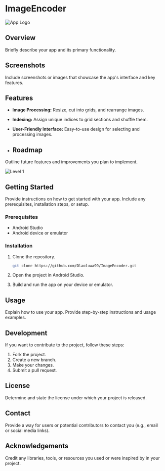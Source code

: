 # ImageEncoder
![App Logo](https://iconape.com/wp-content/png_logo_vector/adobe-media-encoder.png) 

## Overview

Briefly describe your app and its primary functionality.

## Screenshots

Include screenshots or images that showcase the app's interface and key features.

## Features

- **Image Processing:** Resize, cut into grids, and rearrange images.
- **Indexing:** Assign unique indices to grid sections and shuffle them.
- **User-Friendly Interface:** Easy-to-use design for selecting and processing images.

- ## Roadmap

Outline future features and improvements you plan to implement.

![Level 1](https://imageupload.io/ib/DhOoPj9Uscjuqvt_1697223405.png)


## Getting Started

Provide instructions on how to get started with your app. Include any prerequisites, installation steps, or setup.

### Prerequisites

- Android Studio
- Android device or emulator

### Installation

1. Clone the repository.
   ```sh
   git clone https://github.com/Olaoluwa99/ImageEncoder.git
   ```

2. Open the project in Android Studio.

3. Build and run the app on your device or emulator.

## Usage

Explain how to use your app. Provide step-by-step instructions and usage examples.

## Development

If you want to contribute to the project, follow these steps:

1. Fork the project.
2. Create a new branch.
3. Make your changes.
4. Submit a pull request.

## License

Determine and state the license under which your project is released.

## Contact

Provide a way for users or potential contributors to contact you (e.g., email or social media links).

## Acknowledgements

Credit any libraries, tools, or resources you used or were inspired by in your project.
